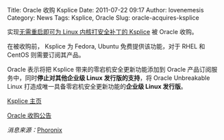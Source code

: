 Title: Oracle 收购 Ksplice
Date: 2011-07-22 09:17
Author: lovenemesis
Category: News
Tags: Ksplice, Oracle
Slug: oracle-acquires-ksplice

实现[无需重启即可为 Linux 内核打安全补丁的
Ksplice](http://linuxtoy.org/archives/ksplice.html) 被 Oracle 收购。

在被收购前， Ksplice 为 Fedora, Ubuntu 免费提供该功能，对于 RHEL 和
CentOS 则需要订阅其产品。

Oracle 表示将把 Ksplice 带来的零宕机安全更新功能添加到 Oracle
产品订阅服务中，同时**停止对其他企业级 Linux 发行版的支持**，将 Oracle
Unbreakable Linux 打造成唯一具备零宕机安全更新功能的**企业级 Linux
发行版**。

[Ksplice 主页](http://www.ksplice.com/)

[Oracle
收购公告](http://www.marketwatch.com/story/oracle-buys-ksplice-2011-07-21?reflink=MW_news_stmp)

*消息来源：*[Phoronix](http://www.phoronix.com/scan.php?page=news_item&px=OTY5Mg)

